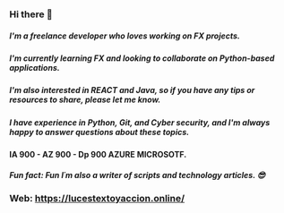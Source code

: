 ### Hi there 👋
##### I'm a **freelance developer** who loves working on **FX projects**. 
##### I'm currently learning **FX** and looking to collaborate on **Python-based applications**.
##### I'm also interested in **REACT** and **Java**, so if you have any tips or resources to share, please let me know. 
##### I have experience in **Python**, **Git**, and **Cyber security**, and I'm always happy to answer questions about these topics.
#### IA 900 - AZ 900 - Dp 900 AZURE **MICROSOTF**.
##### Fun fact: Fun I´m also a **writer** of scripts and **technology articles**. 😎

### Web: **https://lucestextoyaccion.online/** 










